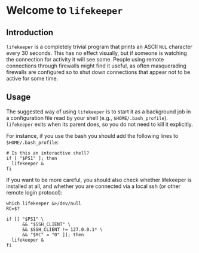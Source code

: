 # Welcome to `lifekeeper`

## Introduction

`lifekeeper` is a completely trivial program that prints an ASCII `NUL`
character every 30 seconds. This has no effect visually, but if someone is
watching the connection for activity it will see some. People using remote
connections through firewalls might find it useful, as often masquerading
firewalls are configured so to shut down connections that appear not to be
active for some time.

## Usage

The suggested way of using `lifekeeper` is to start it as a background job
in a configuration file read by your shell (e.g., `$HOME/.bash_profile`).
`lifekeeper` exits when its parent does, so you do not need to kill it
explicitly.

For instance, if you use the bash you should add the following lines to `$HOME/.bash_profile`:
```shell
# Is this an interactive shell?
if [ "$PS1" ]; then
  lifekeeper &
fi
```

If you want to be more careful, you should also check whether lifekeeper is installed at all, and whether you are connected via a local ssh (or other remote login protocol):

```shell
which lifekeeper &>/dev/null
RC=$?

if [[ "$PS1" \
      && "$SSH_CLIENT" \
      && $SSH_CLIENT != 127.0.0.1* \
      && "$RC" = "0" ]]; then
  lifekeeper &
fi
```